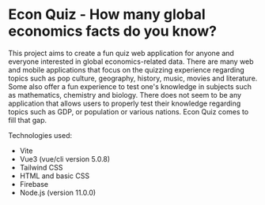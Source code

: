 # Econ Quiz - How many global economics facts do you know?

This project aims to create a fun quiz web application for anyone and everyone interested in global economics-related data. There are many web and mobile applications that focus on the quizzing experience regarding topics such as pop culture, geography, history, music, movies and literature. Some also offer a fun experience to test one's knowledge in subjects such as mathematics, chemistry and biology. There does not seem to be any application that allows users to properly test their knowledge regarding topics such as GDP, or population or various nations. Econ Quiz comes to fill that gap.

Technologies used:

- Vite
- Vue3 (vue/cli version 5.0.8)
- Tailwind CSS
- HTML and basic CSS
- Firebase
- Node.js (version 11.0.0)
